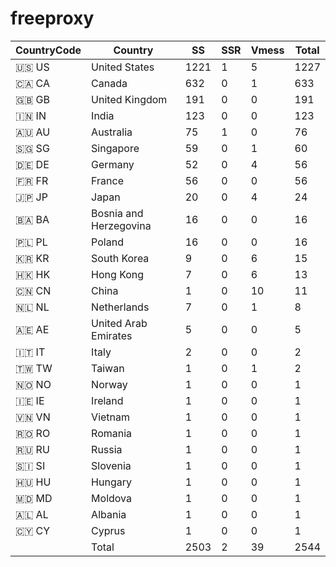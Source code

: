 # freeproxy

|CountryCode|Country|SS|SSR|Vmess|Total|
|  ----  | ----  |  ----  | ----  |  ----  | ----  |
|🇺🇸 US|United States|1221|1|5|1227|
|🇨🇦 CA|Canada|632|0|1|633|
|🇬🇧 GB|United Kingdom|191|0|0|191|
|🇮🇳 IN|India|123|0|0|123|
|🇦🇺 AU|Australia|75|1|0|76|
|🇸🇬 SG|Singapore|59|0|1|60|
|🇩🇪 DE|Germany|52|0|4|56|
|🇫🇷 FR|France|56|0|0|56|
|🇯🇵 JP|Japan|20|0|4|24|
|🇧🇦 BA|Bosnia and Herzegovina|16|0|0|16|
|🇵🇱 PL|Poland|16|0|0|16|
|🇰🇷 KR|South Korea|9|0|6|15|
|🇭🇰 HK|Hong Kong|7|0|6|13|
|🇨🇳 CN|China|1|0|10|11|
|🇳🇱 NL|Netherlands|7|0|1|8|
|🇦🇪 AE|United Arab Emirates|5|0|0|5|
|🇮🇹 IT|Italy|2|0|0|2|
|🇹🇼 TW|Taiwan|1|0|1|2|
|🇳🇴 NO|Norway|1|0|0|1|
|🇮🇪 IE|Ireland|1|0|0|1|
|🇻🇳 VN|Vietnam|1|0|0|1|
|🇷🇴 RO|Romania|1|0|0|1|
|🇷🇺 RU|Russia|1|0|0|1|
|🇸🇮 SI|Slovenia|1|0|0|1|
|🇭🇺 HU|Hungary|1|0|0|1|
|🇲🇩 MD|Moldova|1|0|0|1|
|🇦🇱 AL|Albania|1|0|0|1|
|🇨🇾 CY|Cyprus|1|0|0|1|
||Total|2503|2|39|2544|
